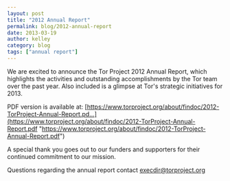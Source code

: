```yaml
---
layout: post
title: "2012 Annual Report"
permalink: blog/2012-annual-report
date: 2013-03-19
author: kelley
category: blog
tags: ["annual report"]
---
```


We are excited to announce the Tor Project 2012 Annual Report, which highlights the activities and outstanding accomplishments by the Tor team over the past year. Also included is a glimpse at Tor's strategic initiatives for 2013.

PDF version is available at:
 [https://www.torproject.org/about/findoc/2012-TorProject-Annual-Report.pd...](https://www.torproject.org/about/findoc/2012-TorProject-Annual-Report.pdf "https://www.torproject.org/about/findoc/2012-TorProject-Annual-Report.pdf")

A special thank you goes out to our funders and supporters for their continued commitment to our mission.

Questions regarding the annual report contact [execdir@torproject.org](mailto:execdir@torproject.org)

